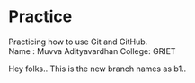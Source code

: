 # Practice

Practicing how to use Git and GitHub.<br>
Name : Muvva Adityavardhan
College: GRIET

Hey folks.. This is the new branch names as b1..
